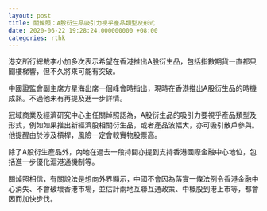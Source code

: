```yaml
---
layout: post
title: 關焯照：A股衍生品吸引力視乎產品類型及形式
date: 2020-06-22 19:28:24.000000000 +08:00
categories: rthk
---
```


港交所行總裁李小加多次表示希望在香港推出A股衍生品，包括指數期貨一直都只聞樓梯響，但不久將來可能有突破。

中國證監會副主席方星海出席一個峰會時指出，現時在香港推出A股衍生品的時機成熟。不過他未有再提及進一步詳情。

冠域商業及經濟研究中心主任關焯照認為，A股衍生品的吸引力要視乎產品類型及形式，例如如果推出新經濟股相關衍生品，或者產品波幅大，亦可吸引散戶參與。他提醒由於涉及槓桿，風險一定會較實物股票高。

除了A股衍生產品外，內地在過去一段持間亦提到支持香港國際金融中心地位，包括進一步優化滬港通機制等。

關焯照相信，有關說法是想向外界顯示，中國不會因為落實一條法例令香港金融中心消失、不會破壞香港市場，並估計兩地互聯互通政策、中概股到港上市等，都會因而加快步伐。
